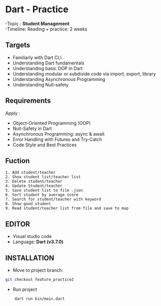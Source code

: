 # Dart - Practice

-Topic : **Student Management**\
-Timeline: Reading + practice:  2 weeks

## Targets
- Familiarly with Dart CLI
- Understanding Dart fundamentals 
- Understanding basic OOP in Dart
- Understanding modular or subdivide code via import, export, library
- Understanding Asynchronous Programming
- Understanding Null-safety

## Requirements
 Apply :
- Object-Oriented Programming (OOP)
- Null-Safety in Dart
- Asynchronous Programming: async & await
- Error Handling with Futures and Try-Catch
- Code Style and Best Practices


## Fuction

    1. Add student/teacher
    2. Show student list/teacher list
    3. Delete student/teacher
    4. Update Student/teacher
    5. Save student list to file .json
    6. Sort student by average score
    7. Search for student/teacher with keyword
    8. Show good student
    9. Read student/teacher list from file and save to map

## EDITOR
- Visual studio code
- Language: **Dart (v3.7.0)** 

## INSTALLATION

- Move to project branch: 

```bash 
git checkout feature_practice2
 ```

- Run project
```bash 
    dart run bin/main.dart
```




